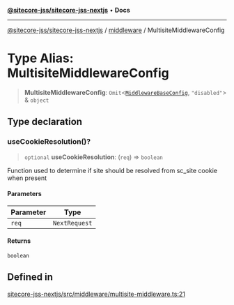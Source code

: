 [**@sitecore-jss/sitecore-jss-nextjs**](../../README.md) • **Docs**

***

[@sitecore-jss/sitecore-jss-nextjs](../../README.md) / [middleware](../README.md) / MultisiteMiddlewareConfig

# Type Alias: MultisiteMiddlewareConfig

> **MultisiteMiddlewareConfig**: `Omit`\<[`MiddlewareBaseConfig`](MiddlewareBaseConfig.md), `"disabled"`\> & `object`

## Type declaration

### useCookieResolution()?

> `optional` **useCookieResolution**: (`req`) => `boolean`

Function used to determine if site should be resolved from sc_site cookie when present

#### Parameters

| Parameter | Type |
| ------ | ------ |
| `req` | `NextRequest` |

#### Returns

`boolean`

## Defined in

[sitecore-jss-nextjs/src/middleware/multisite-middleware.ts:21](https://github.com/Sitecore/jss/blob/d913ed54238504581de52043eb1a0198f8a99bdf/packages/sitecore-jss-nextjs/src/middleware/multisite-middleware.ts#L21)
